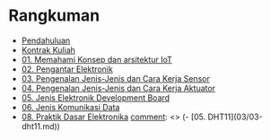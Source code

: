 # Rangkuman

- [Pendahuluan](README.md)
- [Kontrak Kuliah](00/kontrak.md)
- [01. Memahami Konsep dan arsitektur IoT](0a/0a.pertemuan1.md)
- [02. Pengantar Elektronik](0b/0b.pertemuan2.md)
- [03. Pengenalan Jenis-Jenis dan Cara Kerja Sensor](0c/0c.pertemuan3.md)
- [04. Pengenalan Jenis-Jenis dan Cara Kerja Aktuator](0d/0d.pertemuan4.md)
- [05. Jenis Elektronik Development Board](0e/0e.pertemuan6.md)
- [06. Jenis Komunikasi Data](0f/0f.pertemuan7.md)
- [08. Praktik Dasar Elektronika](0h/0h.pertemuan9.md)
[comment]: <> (- [05. DHT11]&#40;03/03-dht11.md&#41;)

[comment]: <> (- [06. LDR dan HC-SR04]&#40;04/04-sensor-cahaya.md&#41;)

[comment]: <> (- [07. LCD]&#40;05/05-lcd.md&#41;)

[comment]: <> (- [08. Socket Server Client]&#40;07/07-socket-client.md&#41;)

[comment]: <> (- [09. Installasi IoT Platform]&#40;09/09-installasi-iot-platform.md&#41;)

[comment]: <> (- [10. Manajemen IoT Dashboard]&#40;10/10-manjemen-iot-dashboard.md&#41;)

[comment]: <> (- [11. Konfigurasi Smart Device]&#40;11/11-konfigurasi-smart-device.md&#41;)

[comment]: <> (- [12. Message Broker]&#40;12/12-iot-gateway.md&#41;)
